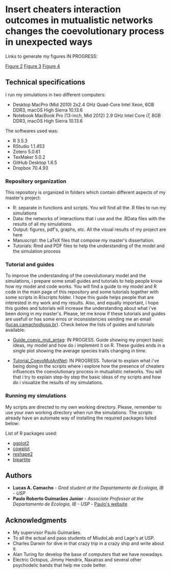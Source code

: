 # Insert cheaters interaction outcomes in mutualistic networks changes the coevolutionary process in unexpected ways

Links to generate my figures IN PROGRESS:

[Figure 2]()
[Figure 3]()
[Figure 4]()

## Technical specifications

I run my simulations in two different computers:
- Desktop MacPro (Mid 2010) 2x2.4 GHz Quad-Core Intel Xeon, 6GB DDR3, macOS High Sierra 10.13.6
- Notebook MacBook Pro (13-inch, Mid 2012) 2.9 GHz Intel Core i7, 8GB DDR3, macOS High Sierra 10.13.6

The softwares used was:
- R 3.5.3
- RStudio 1.1.453
- Zotero 5.0.61
- TexMaker 5.0.2
- GitHub Desktop 1.6.5
- Dropbox 70.4.93

### Repository organization

This repository is organized in folders which contain different aspects of my master's project:

- R: separate in functions and scripts. You will find all the .R files to run my simulations
- Data: the networks of interactions that i use and the .RData files with the results of all my simulations
- Output: figures, pdf's, graphs, etc. All the visual results of my project are here
- Manuscript: the LaTeX files that compose my master's dissertation.
- Tutorials: Rmd and PDF files to help the understanding of the model and the simulation process

### Tutorial and guides

To improve the understanding of the coevolutionary model and the simulations, i prepare some small guides and tutorials to help people know how my model and code works. You 
will find a guide to my model and R code in the main page of this repository and some tutorials together with some scripts in R/scripts folder. I hope this guide helps people 
that are interested in my work and my results. Also, and equally important, i hope this guides and tutorials will increase the understanding about what i've been doing in my master's.
Please, let me know if these tutorials and guides are usefull or has some erros or inconsistencies sending me an email (lucas.camacho@usp.br). Check below the lists of 
guides and tutorials available:

- [Guide_coevo_mut_antag](): IN PROGESS. Guide showing my project basic ideas, my model and how do 
i implement it on R. These guides ends in a single plot showing the average species traits changing in time.

- [Tutorial_CoevoMutAntNet](): IN PROGRESS. Tutorial to explain what i've being doing in the scripts where i explore how the presence of cheaters influences the coevolutionary process 
in mutualistic networks. You will that i try to explain step-by step the basic ideas of my scripts and how do i visualize the results of my simulations.


### Running my simulations

My scripts are directed to my own working directory. Please, remember to use your own working directory when run the simulations. The scripts already have an automate way of installing the 
required packages listed below:

List of R packages used:
- [ggplot2](https://ggplot2.tidyverse.org)
- [cowplot](https://cran.r-project.org/web/packages/cowplot/vignettes/introduction.html)
- [reshape2](https://cran.r-project.org/web/packages/reshape2/index.html)
- [bipartite](https://cran.r-project.org/web/packages/bipartite/index.html)

## Authors

* **Lucas A. Camacho** - *Grad student at the Departamento de Ecologia, IB - USP*
* **Paulo Roberto Guimarães Junior** - *Associate Professor at the Departamento de Ecologia, IB - USP* - [Paulo's website](http://guimaraeslab.weebly.com)

## Acknowledgments

* My supervisor Paulo Guimarães.
* To all the actual and pass students of MiudoLab and Lage's at USP.
* Charles Darwin for dive in that crazy trip in a crazy ship and write about it.
* Alan Turing for develop the base of computers that we have nowadays.
* Electric Octopus, Jimmy Hendrix, Naxatras and several other psychodelic bands that help me code better.
